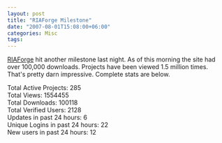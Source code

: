 ```yaml
---
layout: post
title: "RIAForge Milestone"
date: "2007-08-01T15:08:00+06:00"
categories: Misc 
tags: 
---
```


<a href="http://www.riaforge.org">RIAForge</a> hit another milestone last night. As of this morning the site had over 100,000 downloads. Projects have been viewed 1.5 million times. That's pretty darn impressive. Complete stats are below.

Total Active Projects: 285<br/>
Total Views: 1554455<br/>
Total Downloads: 100118<br/>
Total Verified Users: 2128<br/>
Updates in past 24 hours: 6<br/>
Unique Logins in past 24 hours: 22<br/>
New users in past 24 hours: 12<br/>
